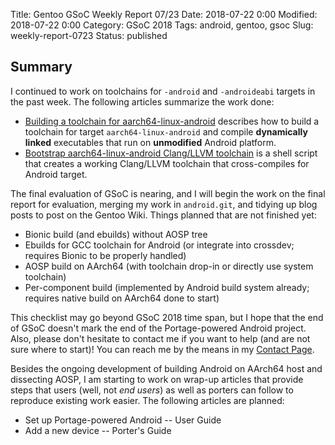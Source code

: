 Title: Gentoo GSoC Weekly Report 07/23
Date: 2018-07-22 0:00
Modified: 2018-07-22 0:00
Category: GSoC 2018
Tags: android, gentoo, gsoc
Slug: weekly-report-0723
Status: published

## Summary

I continued to work on toolchains for `-android` and `-androideabi` targets in the past week.  The following articles summarize the work done:

  * [Building a toolchain for aarch64-linux-android]({filename}/Android/toolchain-for-aarch64-linux-android.md) describes how to build a toolchain for target `aarch64-linux-android` and compile **dynamically linked** executables that run on **unmodified** Android platform.
  * [Bootstrap aarch64-linux-android Clang/LLVM toolchain](https://gist.github.com/KireinaHoro/282f6c1fef8b155126aaeb0acccf4280) is a shell script that creates a working Clang/LLVM toolchain that cross-compiles for Android target.

The final evaluation of GSoC is nearing, and I will begin the work on the final report for evaluation, merging my work in `android.git`, and tidying up blog posts to post on the Gentoo Wiki.  Things planned that are not finished yet:

  * Bionic build (and ebuilds) without AOSP tree
  * Ebuilds for GCC toolchain for Android (or integrate into crossdev; requires Bionic to be properly handled)
  * AOSP build on AArch64 (with toolchain drop-in or directly use system toolchain)
  * Per-component build (implemented by Android build system already; requires native build on AArch64 done to start)

This checklist may go beyond GSoC 2018 time span, but I hope that the end of GSoC doesn't mark the end of the Portage-powered Android project.  Also, please don't hesitate to contact me if you want to help (and are not sure where to start)!  You can reach me by the means in my [Contact Page]({filename}/pages/about-and-contact.md).

Besides the ongoing development of building Android on AArch64 host and dissecting AOSP, I am starting to work on wrap-up articles that provide steps that users (well, not *end users*) as well as porters can follow to reproduce existing work easier.  The following articles are planned:

  * Set up Portage-powered Android -- User Guide
  * Add a new device -- Porter's Guide
